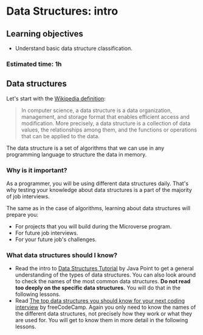 # Data Structures: intro

## Learning objectives

- Understand basic data structure classification.

### Estimated time: 1h

## Data structures

Let's start with the [Wikipedia definition](https://en.wikipedia.org/wiki/Data_structure):

>In computer science, a data structure is a data organization, management, and storage format that enables efficient access and modification. More precisely, a data structure is a collection of data values, the relationships among them, and the functions or operations that can be applied to the data.

The data structure is a set of algorithms that we can use in any programming language to structure the data in memory.

### Why is it important?

As a programmer, you will be using different data structures daily. That's why testing your knowledge about data structures is a part of the majority of job interviews.

The same as in the case of algorithms, learning about data structures will prepare you:

- For projects that you will build during the Microverse program.
- For future job interviews.
- For your future job's challenges.

### What data structures should I know?

- Read the intro to [Data Structures Tutorial](https://www.javatpoint.com/data-structure-tutorial) by Java Point to get a general understanding of the types of data structures. You can also look around to check the names of the most common data structures. **Do not read too deeply on the specific data structures.** You will do that in the following lessons.
- Read [The top data structures you should know for your next coding interview](https://www.freecodecamp.org/news/the-top-data-structures-you-should-know-for-your-next-coding-interview-36af0831f5e3/) by freeCodeCamp. Again you only need to know the names of the different data structures, not precisely how they work or what they are used for. You will get to know them in more detail in the following lessons.